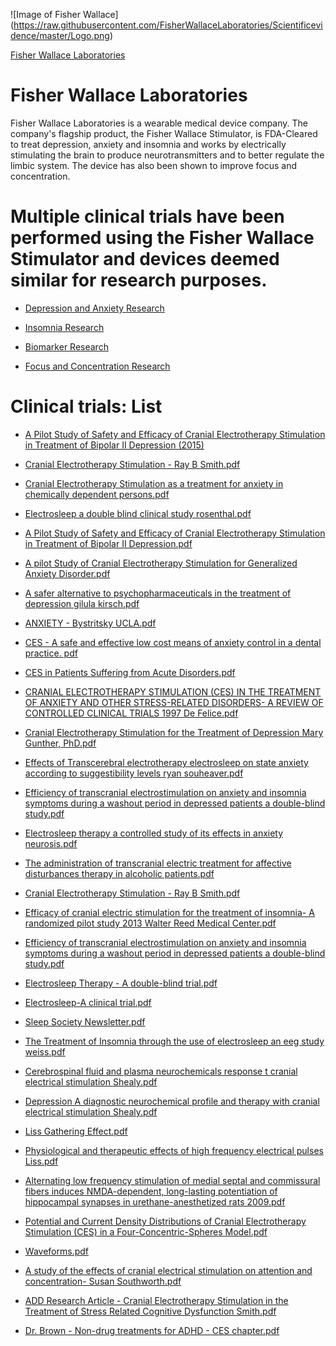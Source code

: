 ![Image of Fisher Wallace] (https://raw.githubusercontent.com/FisherWallaceLaboratories/Scientificevidence/master/Logo.png)

[Fisher Wallace Laboratories]

# Fisher Wallace Laboratories

Fisher Wallace Laboratories is a wearable medical device company.  The company's flagship product, the Fisher Wallace Stimulator, is FDA-Cleared to treat depression, anxiety and insomnia and works by electrically stimulating the brain to produce neurotransmitters and to better regulate the limbic system. The device has also been shown to improve focus and concentration.

# Multiple clinical trials have been performed using the Fisher Wallace Stimulator and devices deemed similar for research purposes.  

* [Depression and Anxiety Research]


* [Insomnia Research]

* [Biomarker Research]

* [Focus and Concentration Research]

# Clinical trials: List

* [A Pilot Study of Safety and Efficacy of Cranial Electrotherapy Stimulation in Treatment of Bipolar II Depression (2015)]

* [Cranial Electrotherapy Stimulation - Ray B Smith.pdf]

* [Cranial Electrotherapy Stimulation as a treatment for anxiety in chemically dependent persons.pdf]

* [Electrosleep a double blind clinical study rosenthal.pdf]

* [A Pilot Study of Safety and Efficacy of Cranial Electrotherapy Stimulation in Treatment of Bipolar II Depression.pdf]

* [A pilot Study of Cranial Electrotherapy Stimulation for Generalized Anxiety Disorder.pdf]

* [A safer alternative to psychopharmaceuticals in the treatment of depression  gilula kirsch.pdf]

* [ANXIETY - Bystritsky UCLA.pdf]

* [CES - A safe and effective low cost means of anxiety control in a dental practice. pdf]

* [CES in Patients Suffering from Acute Disorders.pdf]

* [CRANIAL ELECTROTHERAPY STIMULATION (CES) IN THE TREATMENT OF ANXIETY AND OTHER STRESS-RELATED DISORDERS- A REVIEW OF CONTROLLED CLINICAL TRIALS 1997 De Felice.pdf]

* [Cranial Electrotherapy Stimulation for the Treatment of Depression Mary Gunther, PhD.pdf]

* [Effects of Transcerebral electrotherapy electrosleep on state anxiety according to suggestibility levels ryan souheaver.pdf]

* [Efficiency of transcranial electrostimulation on anxiety and insomnia symptoms during a washout period in depressed patients a double-blind study.pdf]

* [Electrosleep therapy a controlled study of its effects in anxiety neurosis.pdf]

* [The administration of transcranial electric treatment for affective disturbances therapy in alcoholic patients.pdf]

* [Cranial Electrotherapy Stimulation - Ray B Smith.pdf]

* [Efficacy of cranial electric stimulation for the treatment of insomnia- A randomized pilot study 2013 Walter Reed Medical Center.pdf]

* [Efficiency of transcranial electrostimulation on anxiety and insomnia symptoms during a washout period in depressed patients a double-blind study.pdf]

* [Electrosleep Therapy - A double-blind trial.pdf]

* [Electrosleep-A clinical trial.pdf]

* [Sleep Society Newsletter.pdf]

* [The Treatment of Insomnia through the use of electrosleep an eeg study weiss.pdf]

* [Cerebrospinal fluid and plasma neurochemicals response t cranial electrical stimulation Shealy.pdf]

* [Depression A diagnostic neurochemical profile and therapy with cranial electrical stimulation Shealy.pdf]

* [Liss Gathering Effect.pdf]

* [Physiological and therapeutic effects of high frequency electrical pulses Liss.pdf]

* [Alternating low frequency stimulation of medial septal and commissural fibers induces NMDA-dependent, long-lasting potentiation of hippocampal synapses in urethane-anesthetized rats 2009.pdf]

* [Potential and Current Density Distributions of Cranial Electrotherapy Stimulation (CES) in a Four-Concentric-Spheres Model.pdf]

* [Waveforms.pdf]

* [A study of the effects of cranial electrical stimulation on attention and concentration- Susan Southworth.pdf]

* [ADD Research Article - Cranial Electrotherapy Stimulation in the Treatment of Stress Related Cognitive Dysfunction Smith.pdf]

* [Dr. Brown - Non-drug treatments for ADHD - CES chapter.pdf]

[A Pilot Study of Safety and Efficacy of Cranial Electrotherapy Stimulation in Treatment of Bipolar II Depression (2015)]:https://github.com/FisherWallaceLaboratories/Scientificevidence/blob/master/1.Anxiety%20and%20Depression/A%20Pilot%20Study%20of%20Safety%20and%20Efficacy%20of%20Cranial%20Electrotherapy%20Stimulation%20in%20Treatment%20of%20Bipolar%20II%20Depression.pdf

[Depression and Anxiety Research]:https://github.com/FisherWallaceLaboratories/Scientificevidence/tree/master/1.Anxiety%20and%20Depression

[Insomnia Research]:https://github.com/FisherWallaceLaboratories/Scientificevidence/tree/master/2.Insomnia

[Biomarker Research]:https://github.com/FisherWallaceLaboratories/Scientificevidence/tree/master/3.Biomarker%20Data

[Focus and Concentration Research]:https://github.com/FisherWallaceLaboratories/Scientificevidence/tree/master/4.Concentration%20and%20Memory

[Cranial Electrotherapy Stimulation - Ray B Smith.pdf]:https://github.com/FisherWallaceLaboratories/Scientificevidence/blob/master/1.Anxiety%20and%20Depression/01%20Cranial%20Electrotherapy%20Stimulation%20-%20%20Ray%20B%20Smith.pdf

[Cranial Electrotherapy Stimulation as a treatment for anxiety in chemically dependent persons.pdf]:https://github.com/FisherWallaceLaboratories/Scientificevidence/blob/master/1.Anxiety%20and%20Depression/02%20Cranial%20Electrotherapy%20Stimulation%20as%20a%20treatment%20for%20anxiety%20in%20chemically%20dependent%20persons.pdf

[Electrosleep a double blind clinical study rosenthal.pdf]:https://github.com/FisherWallaceLaboratories/Scientificevidence/blob/master/1.Anxiety%20and%20Depression/03%20Electrosleep%20a%20double%20blind%20clinical%20study%20rosenthal.pdf

[A Pilot Study of Safety and Efficacy of Cranial Electrotherapy Stimulation in Treatment of Bipolar II Depression.pdf]:https://github.com/FisherWallaceLaboratories/Scientificevidence/blob/master/1.Anxiety%20and%20Depression/A%20Pilot%20Study%20of%20Safety%20and%20Efficacy%20of%20Cranial%20Electrotherapy%20Stimulation%20in%20Treatment%20of%20Bipolar%20II%20Depression.pdf

[A pilot Study of Cranial Electrotherapy Stimulation for Generalized Anxiety Disorder.pdf]:https://github.com/FisherWallaceLaboratories/Scientificevidence/blob/master/1.Anxiety%20and%20Depression/A%20pilot%20Study%20of%20Cranial%20Electrotherapy%20Stimulation%20for%20Generalized%20Anxiety%20Disorder.pdf

[A safer alternative to psychopharmaceuticals in the treatment of depression  gilula kirsch.pdf]:https://github.com/FisherWallaceLaboratories/Scientificevidence/blob/master/1.Anxiety%20and%20Depression/A%20safer%20alternative%20to%20psychopharmaceuticals%20in%20the%20treatment%20of%20depression%20%20gilula%20kirsch.pdf

[ANXIETY - Bystritsky UCLA.pdf]:https://github.com/FisherWallaceLaboratories/Scientificevidence/blob/master/1.Anxiety%20and%20Depression/ANXIETY%20-%20Bystritsky%20UCLA.pdf

[CES - A safe and effective low cost means of anxiety control in a dental practice. pdf]:https://github.com/FisherWallaceLaboratories/Scientificevidence/blob/master/1.Anxiety%20and%20Depression/CES%20-%20A%20safe%20and%20effective%20low%20cost%20means%20of%20anxiety%20control%20in%20a%20dental%20practice.%20pdf.pdf

[CES in Patients Suffering from Acute Disorders.pdf]:https://github.com/FisherWallaceLaboratories/Scientificevidence/blob/master/1.Anxiety%20and%20Depression/CES%20in%20Patients%20Suffering%20from%20Acute%20Disorders.pdf

[CRANIAL ELECTROTHERAPY STIMULATION (CES) IN THE TREATMENT OF ANXIETY AND OTHER STRESS-RELATED DISORDERS- A REVIEW OF CONTROLLED CLINICAL TRIALS 1997 De Felice.pdf]:https://github.com/FisherWallaceLaboratories/Scientificevidence/blob/master/1.Anxiety%20and%20Depression/CRANIAL%20ELECTROTHERAPY%20STIMULATION%20(CES)%20IN%20THE%20TREATMENT%20OF%20ANXIETY%20AND%20OTHER%20STRESS-RELATED%20DISORDERS-%20A%20REVIEW%20OF%20CONTROLLED%20CLINICAL%20TRIALS%201997%20De%20Felice.pdf

[Cranial Electrotherapy Stimulation for the Treatment of Depression Mary Gunther, PhD.pdf]:https://github.com/FisherWallaceLaboratories/Scientificevidence/blob/master/1.Anxiety%20and%20Depression/Cranial%20Electrotherapy%20Stimulation%20for%20the%20Treatment%20of%20Depression%20Mary%20Gunther%2C%20PhD.pdf

[Effects of Transcerebral electrotherapy electrosleep on state anxiety according to suggestibility levels ryan souheaver.pdf]:https://github.com/FisherWallaceLaboratories/Scientificevidence/blob/master/1.Anxiety%20and%20Depression/Effects%20of%20Transcerebral%20electrotherapy%20electrosleep%20on%20state%20anxiety%20according%20to%20suggestibility%20levels%20ryan%20souheaver.pdf

[Efficiency of transcranial electrostimulation on anxiety and insomnia symptoms during a washout period in depressed patients a double-blind study.pdf]:https://github.com/FisherWallaceLaboratories/Scientificevidence/blob/master/1.Anxiety%20and%20Depression/Efficiency%20of%20transcranial%20electrostimulation%20on%20anxiety%20and%20insomnia%20symptoms%20during%20a%20washout%20period%20in%20depressed%20patients%20a%20double-blind%20study.pdf

[Electrosleep therapy a controlled study of its effects in anxiety neurosis.pdf]:https://github.com/FisherWallaceLaboratories/Scientificevidence/blob/master/1.Anxiety%20and%20Depression/Electrosleep%20therapy%20a%20controlled%20study%20of%20its%20effects%20in%20anxiety%20neurosis.pdf 

[The administration of transcranial electric treatment for affective disturbances therapy in alcoholic patients.pdf]:https://github.com/FisherWallaceLaboratories/Scientificevidence/blob/master/1.Anxiety%20and%20Depression/The%20administration%20of%20transcranial%20electric%20treatment%20for%20affective%20disturbances%20therapy%20in%20alcoholic%20patients.pdf

[Efficacy of cranial electric stimulation for the treatment of insomnia- A randomized pilot study 2013 Walter Reed Medical Center.pdf]:https://github.com/FisherWallaceLaboratories/Scientificevidence/blob/master/2.Insomnia/02%20Efficacy%20of%20cranial%20electric%20stimulation%20for%20the%20treatment%20of%20insomnia-%20A%20randomized%20pilot%20study%202013%20Walter%20Reed%20Medical%20Center.pdf

[Electrosleep Therapy - A double-blind trial.pdf]:https://github.com/FisherWallaceLaboratories/Scientificevidence/blob/master/2.Insomnia/Electrosleep%20Therapy%20-%20A%20double-blind%20trial.pdf

[Electrosleep-A clinical trial.pdf]:https://github.com/FisherWallaceLaboratories/Scientificevidence/blob/master/2.Insomnia/Electrosleep-A%20clinical%20trial.pdf

[Sleep Society Newsletter.pdf]:https://github.com/FisherWallaceLaboratories/Scientificevidence/blob/master/2.Insomnia/Sleep%20Society%20Newsletter.pdf

[The Treatment of Insomnia through the use of electrosleep an eeg study weiss.pdf]:https://github.com/FisherWallaceLaboratories/Scientificevidence/blob/master/2.Insomnia/The%20Treatment%20of%20Insomnia%20through%20the%20use%20of%20electrosleep%20an%20eeg%20study%20weiss.pdf

[Cerebrospinal fluid and plasma neurochemicals response t cranial electrical stimulation Shealy.pdf]:https://github.com/FisherWallaceLaboratories/Scientificevidence/blob/master/3.Biomarker%20Data/01%20Cerebrospinal%20fluid%20and%20plasma%20neurochemicals%20response%20t%20cranial%20electrical%20stimulation%20Shealy.pdf 

[Depression A diagnostic neurochemical profile and therapy with cranial electrical stimulation Shealy.pdf]: https://github.com/FisherWallaceLaboratories/Scientificevidence/blob/master/3.Biomarker%20Data/02%20Depression%20A%20diagnostic%20neurochemical%20profile%20and%20therapy%20with%20cranial%20electrical%20stimulation%20Shealy.pdf

[Liss Gathering Effect.pdf]:https://github.com/FisherWallaceLaboratories/Scientificevidence/blob/master/3.Biomarker%20Data/03%20Liss%20Gathering%20Effect.pdf 

[Physiological and therapeutic effects of high frequency electrical pulses Liss.pdf]:https://github.com/FisherWallaceLaboratories/Scientificevidence/blob/master/3.Biomarker%20Data/04%20Physiological%20and%20therapeutic%20effects%20of%20high%20frequency%20electrical%20pulses%20Liss.pdf 

[Alternating low frequency stimulation of medial septal and commissural fibers induces NMDA-dependent, long-lasting potentiation of hippocampal synapses in urethane-anesthetized rats 2009.pdf]:https://github.com/FisherWallaceLaboratories/Scientificevidence/blob/master/3.Biomarker%20Data/Alternating%20low%20frequency%20stimulation%20of%20medial%20septal%20and%20commissural%20fibers%20induces%20NMDA-dependent%2C%20long-lasting%20potentiation%20of%20hippocampal%20synapses%20in%20urethane-anesthetized%20rats%202009.pdf 

[Potential and Current Density Distributions of Cranial Electrotherapy Stimulation (CES) in a Four-Concentric-Spheres Model.pdf]:https://github.com/FisherWallaceLaboratories/Scientificevidence/blob/master/3.Biomarker%20Data/Potential%20and%20Current%20Density%20Distributions%20of%20%20Cranial%20Electrotherapy%20Stimulation%20%28CES%29%20%20in%20a%20Four-Concentric-Spheres%20Model.pdf

[Waveforms.pdf]:https://github.com/FisherWallaceLaboratories/Scientificevidence/blob/master/3.Biomarker%20Data/Waveforms.pdf 

[A study of the effects of cranial electrical stimulation on attention and concentration- Susan Southworth.pdf]:https://github.com/FisherWallaceLaboratories/Scientificevidence/blob/master/4.Concentration%20and%20Memory/01%20A%20study%20of%20the%20effects%20of%20cranial%20electrical%20stimulation%20on%20attention%20and%20concentration-%20Susan%20Southworth.pdf

[ADD Research Article - Cranial Electrotherapy Stimulation in the Treatment of Stress Related Cognitive Dysfunction Smith.pdf]:https://github.com/FisherWallaceLaboratories/Scientificevidence/blob/master/4.Concentration%20and%20Memory/02%20ADD%20Research%20Article%20-%20Cranial%20Electrotherapy%20Stimulation%20in%20the%20Treatment%20of%20Stress%20Related%20Cognitive%20Dysfunction%20Smith.pdf

[Dr. Brown - Non-drug treatments for ADHD - CES chapter.pdf]:https://github.com/FisherWallaceLaboratories/Scientificevidence/blob/master/4.Concentration%20and%20Memory/Dr.%20Brown%20-%20Non-drug%20treatments%20for%20ADHD%20-%20CES%20chapter.pdf






[Fisher Wallace Laboratories]:http://www.FisherWallace.com



